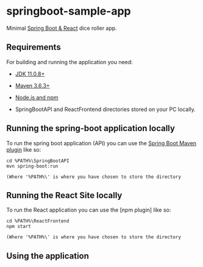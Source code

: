 # springboot-sample-app

Minimal [Spring Boot & React](https://github.com/ksknight21/dice-roller-game) dice roller app.

## Requirements

For building and running the application you need:

- [JDK 11.0.8+](http://www.oracle.com/technetwork/java/javase/downloads/jdk8-downloads-2133151.html)
- [Maven 3.6.3+](https://maven.apache.org)
- [Node.js and npm](https://www.npmjs.com/get-npm)

- SpringBootAPI and ReactFrontend directories stored on your PC locally.

## Running the spring-boot application locally

To run the spring boot application (API) you can use the [Spring Boot Maven plugin](https://docs.spring.io/spring-boot/docs/current/reference/html/build-tool-plugins-maven-plugin.html) like so:

```shell
cd %PATH%\SpringBootAPI
mvn spring-boot:run

(Where '%PATH%\' is where you have chosen to store the directory
```

## Running the React Site locally

To run the React application you can use the [npm plugin] like so:

```shell
cd %PATH%\ReactFrontend
npm start

(Where '%PATH%\' is where you have chosen to store the directory
```

## Using the application
